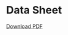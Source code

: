 # Data Sheet

[Download PDF](http://docs.inertialsense.com/datasheet/uIMU_uAHRS_uINS-3_Datasheet.pdf)

<object data="https://docs.inertialsense.com/datasheet/uIMU_uAHRS_uINS-3_Datasheet.pdf" type="application/pdf" width="700px" height="905px" >
    <embed src="https://docs.inertialsense.com/datasheet/uIMU_uAHRS_uINS-3_Datasheet.pdf" type="application/pdf" />
</object>

